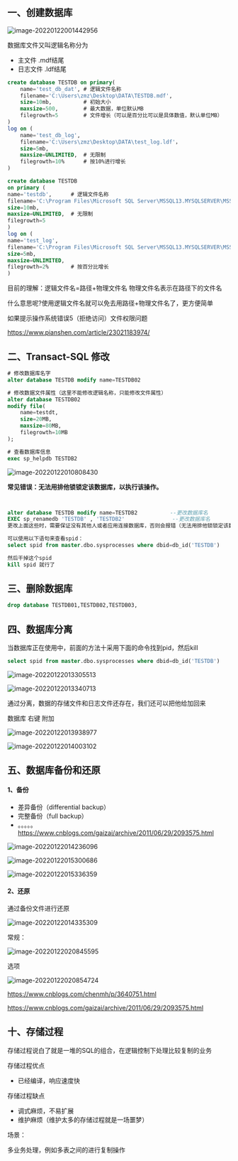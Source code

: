 

## 一、创建数据库

![image-20220122001442956](image-20220122001442956.png)

数据库文件又叫逻辑名称分为

- 主文件  .mdf结尾
- 日志文件 .ldf结尾

```SQL
create database TESTDB on primary(
    name='test_db_dat',	# 逻辑文件名称
    filename='C:\Users\zmz\Desktop\DATA\TESTDB.mdf',
    size=10mb,			# 初始大小
    maxsize=500,		# 最大数据，单位默认MB
    filegrowth=5		# 文件增长（可以是百分比可以是具体数值，默认单位MB）
)
log on (
    name='test_db_log',
    filename='C:\Users\zmz\Desktop\DATA\test_log.ldf'，
    size=5mb,
    maxsize=UNLIMITED,	# 无限制
    filegrowth=10%		# 按10%进行增长
)

create database TESTDB
on primary (
name='testdb',		# 逻辑文件名称
filename='C:\Program Files\Microsoft SQL Server\MSSQL13.MYSQLSERVER\MSSQL\DATA\testdb1.mdf',	# 真实文件名称
size=10mb,
maxsize=UNLIMITED,	# 无限制
filegrowth=5
)
log on (
name='test_log',
filename='C:\Program Files\Microsoft SQL Server\MSSQL13.MYSQLSERVER\MSSQL\DATA\test_log1.ldf',
size=5mb,
maxsize=UNLIMITED,
filegrowth=2%		# 按百分比增长
)
```

目前的理解：逻辑文件名=路径+物理文件名
物理文件名表示在路径下的文件名

什么意思呢?使用逻辑文件名就可以免去用路径+物理文件名了，更方便简单





如果提示操作系统错误5（拒绝访问）文件权限问题

https://www.pianshen.com/article/23021183974/





## 二、Transact-SQL 修改

```sql
# 修改数据库名字
alter database TESTDB modify name=TESTDB02

# 修改数据文件属性（这里不能修改逻辑名称，只能修改文件属性）
alter database TESTDB02
modify file(
	name=testdt,
    size=20MB,
    maxsize=80MB,
    filegrowth=10MB
);

```



```SQL
# 查看数据库信息
exec sp_helpdb TESTDB2
```

![image-20220122010808430](image-20220122010808430.png)



**常见错误：无法用排他锁锁定该数据库，以执行该操作。**

```SQL


alter database TESTDB modify name=TESTDB2 　　　　　 --更改数据库名
EXEC sp_renamedb 'TESTDB' , 'TESTDB2'				--更改数据库名
更改上面这些时，需要保证没有其他人或者应用连接数据库，否则会报错（无法用排他锁锁定该数据库，以执行该操作。 (Microsoft SQL Server，错误: 5030)）

可以使用以下语句来查看spid：
select spid from master.dbo.sysprocesses where dbid=db_id('TESTDB')

然后干掉这个spid
kill spid 就行了

```



## 三、删除数据库

```SQL
drop database TESTDB01,TESTDB02,TESTDB03,
```





## 四、数据库分离

当数据库正在使用中，前面的方法十采用下面的命令找到pid，然后kill

```sql
select spid from master.dbo.sysprocesses where dbid=db_id('TESTDB')
```



![image-20220122013305513](image-20220122013305513.png)

![image-20220122013340713](image-20220122013340713.png)



通过分离，数据的存储文件和日志文件还存在，我们还可以把他给加回来

数据库 右键  附加

![image-20220122013938977](image-20220122013938977.png)



![image-20220122014003102](image-20220122014003102.png)





## 五、数据库备份和还原

#### 1、备份

- 差异备份（differential backup）
- 完整备份（full backup）
- 。。。。。https://www.cnblogs.com/gaizai/archive/2011/06/29/2093575.html

![image-20220122014236096](image-20220122014236096.png)

![image-20220122015300686](image-20220122015300686.png)



![image-20220122015336359](image-20220122015336359.png)







#### 2、还原

通过备份文件进行还原

![image-20220122014335309](image-20220122014335309.png)



常规：

![image-20220122020845595](image-20220122020845595.png)

选项

![image-20220122020854724](image-20220122020854724.png)



https://www.cnblogs.com/chenmh/p/3640751.html

https://www.cnblogs.com/gaizai/archive/2011/06/29/2093575.html

## 十、存储过程

存储过程说白了就是一堆的SQL的组合，在逻辑控制下处理比较复制的业务

存储过程优点

- 已经编译，响应速度快

存储过程缺点

- 调式麻烦，不易扩展
- 维护麻烦（维护太多的存储过程就是一场噩梦）



场景：

多业务处理，例如多表之间的进行复制操作
